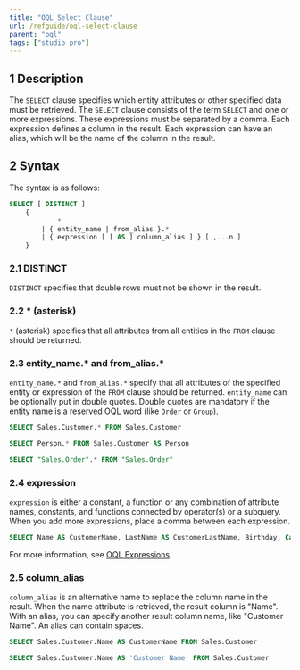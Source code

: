 ```yaml
---
title: "OQL Select Clause"
url: /refguide/oql-select-clause
parent: "oql"
tags: ["studio pro"]
---
```


## 1 Description

The `SELECT` clause specifies which entity attributes or other specified data must be retrieved. The `SELECT` clause consists of the term `SELECT` and one or more expressions. These expressions must be separated by a comma. Each expression defines a column in the result. Each expression can have an alias, which will be the name of the column in the result.

## 2 Syntax

The syntax is as follows:

```sql
SELECT [ DISTINCT ]
	{
			*
		| { entity_name | from_alias }.*
		| { expression [ [ AS ] column_alias ] } [ ,...n ]
	}
```

### 2.1 DISTINCT

`DISTINCT` specifies that double rows must not be shown in the result.

### 2.2 * (asterisk)

`*` (asterisk) specifies that all attributes from all entities in the `FROM` clause should be returned.

### 2.3 entity_name.* and from_alias.*

`entity_name.*` and `from_alias.*` specify that all attributes of the specified entity or expression of the `FROM` clause should be returned. `entity_name` can be optionally put in double quotes. Double quotes are mandatory if the entity name is a reserved OQL word (like `Order` or `Group`).

```sql
SELECT Sales.Customer.* FROM Sales.Customer
```

```sql
SELECT Person.* FROM Sales.Customer AS Person
```

```sql
SELECT "Sales.Order".* FROM "Sales.Order"
```
### 2.4 expression

`expression` is either a constant, a function or any combination of attribute names, constants, and functions connected by operator(s) or a subquery. When you add more expressions, place a comma between each expression.

```sql
SELECT Name AS CustomerName, LastName AS CustomerLastName, Birthday, Category FROM Sales.Customer
```

For more information, see [OQL Expressions](oql-expressions).

### 2.5 column_alias

`column_alias` is an alternative name to replace the column name in the result. When the name attribute is retrieved, the result column is "Name". With an alias, you can specify another result column name, like "Customer Name". An alias can contain spaces.

```sql
SELECT Sales.Customer.Name AS CustomerName FROM Sales.Customer
```

```sql
SELECT Sales.Customer.Name AS 'Customer Name' FROM Sales.Customer
```
